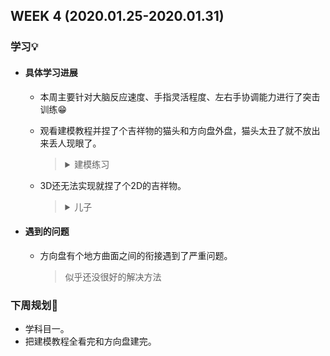 WEEK 4 (2020.01.25-2020.01.31)
----------------------------

### 学习💡

+ #### 具体学习进展
  
  + 本周主要针对大脑反应速度、手指灵活程度、左右手协调能力进行了突击训练:grin:
  + 观看建模教程并捏了个吉祥物的猫头和方向盘外盘，猫头太丑了就不放出来丢人现眼了。
  
    > <details><summary>建模练习</summary><p><p align="center"></p><img src="https://raw.githubusercontent.com/windkaku/Bin/master/Weekly%20Report/img/%E6%96%B9%E5%90%91%E7%9B%98.png" alt="方向盘(看不见的话移步Bin/Weekly Report/img)" width="400"/></p></details>
  
  + 3D还无法实现就捏了个2D的吉祥物。
    
    > <details><summary>儿子</summary><p><p align="center"></p><img src="https://github.com/windkaku/Bin/blob/master/Weekly Report/img/儿子.png?raw=true" alt="儿子(看不见的话移步Bin/Weekly Report/img)" width="400"/></p></details>
  
+ #### 遇到的问题

  + 方向盘有个地方曲面之间的衔接遇到了严重问题。
  
    > 似乎还没很好的解决方法



### 下周规划👻

+ 学科目一。
+ 把建模教程全看完和方向盘建完。